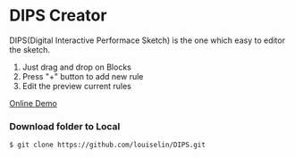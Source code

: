 # DIPS Creator

DIPS(Digital Interactive Performace Sketch) is the one which easy to editor the sketch.
  1. Just drag and drop on Blocks
  2. Press "+" button to add new rule
  3. Edit the preview current rules 

[Online Demo](http://louiselin.github.io/DIPS/index.html)

### Download folder to Local



```sh
$ git clone https://github.com/louiselin/DIPS.git
```


